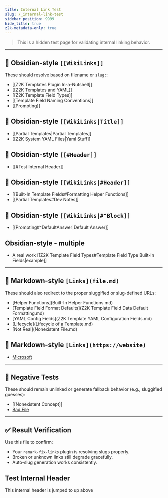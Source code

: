 ```yaml
---
title: Internal Link Test
slug: /_internal-link-test
sidebar_position: 9999
hide_title: true
z2k-metadata-only: true
---
```


> This is a hidden test page for validating internal linking behavior.

---

## 🧪 Obsidian-style `[[WikiLinks]]`

These should resolve based on filename or `slug:`:

- [[Z2K Templates Plugin In-a-Nutshell]]
- [[Z2K Templates and YAML]]
- [[Z2K Template Field Types]]
- [[Template Field Naming Conventions]]
- [[Prompting]]

## 🧪 Obsidian-style `[[WikiLinks|Title]]`

- [[Partial Templates|Partial Templates]]
- [[Z2K System YAML Files|Yaml Stuff]]

## 🧪 Obsidian-style `[[#Header]]`
- [[#Test Internal Header]]

## 🧪 Obsidian-style `[[WikiLinks|#Header]]`

- [[Built-In Template Fields#Formatting Helper Functions]]
- [[Partial Templates#Dev Notes]]

## 🧪 Obsidian-style `[[WikiLinks|#^Block]]`

- [[Prompting#^DefaultAnswer|Default Answer]]

## Obsidian-style - multiple 
- A real work [[Z2K Template Field Types#Template Field Type Built-In Fields|example]]

---

## 🧪 Markdown-style `[Links](file.md)`

These should also redirect to the proper sluggified or slug-defined URLs:

- [Helper Functions](Built-In Helper Functions.md)
- [Template Field Format Defaults](Z2K Template Field Data Default Formatting.md)
- [YAML Config Fields](Z2K Template YAML Configuration Fields.md)
- [Lifecycle](Lifecycle of a Template.md)
- [Not Real](Nonexistent File.md)


## 🧪 Markdown-style `[Links](https://website)`

- [Microsoft](https://microsoft.com)

---

## 🚫 Negative Tests

These should remain unlinked or generate fallback behavior (e.g., sluggified guesses):

- [[Nonexistent Concept]]
- [Bad File](NotAFile.md)

---

## ✅ Result Verification

Use this file to confirm:
- Your `remark-fix-links` plugin is resolving slugs properly.
- Broken or unknown links still degrade gracefully.
- Auto-slug generation works consistently.


## Test Internal Header
This internal header is jumped to up above 

